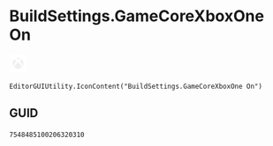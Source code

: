 # BuildSettings.GameCoreXboxOne On
![](/img/BuildSettings.GameCoreXboxOne%20On.png)

``` CSharp
EditorGUIUtility.IconContent("BuildSettings.GameCoreXboxOne On")
```
## GUID
```
7548485100206320310
```
